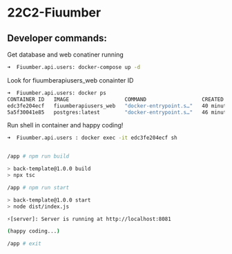 # 22C2-Fiuumber

## Developer commands:

Get database and web conatiner running

``` bash
➜  Fiuumber.api.users: docker-compose up -d
```

Look for fiuumberapiusers_web conainter ID

``` bash
➜  Fiuumber.api.users: docker ps
CONTAINER ID   IMAGE                  COMMAND                  CREATED          STATUS             PORTS                      NAMES
edc3fe204ecf   fiuumberapiusers_web   "docker-entrypoint.s…"   40 minutes ago   Up 39 minutes      0.0.0.0:8081->8081/tcp     fiuumberapiusers_web_1
5a5f30041e85   postgres:latest        "docker-entrypoint.s…"   46 minutes ago   Up 44 minutes      0.0.0.0:5432->5432/tcp     fiuumberapiusers_database_1
```

Run shell in container and happy coding!


``` bash
➜  Fiuumber.api.users : docker exec -it edc3fe204ecf sh


/app # npm run build

> back-template@1.0.0 build
> npx tsc

/app # npm run start

> back-template@1.0.0 start
> node dist/index.js

⚡️[server]: Server is running at http://localhost:8081

(happy coding...)

/app # exit

```
